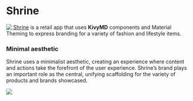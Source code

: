 # Shrine
<img src="https://github.com/Kulothungan16/KivyMD/raw/master/demos/shrine/assets/images/logo.png" align="left"/>

[Shrine](https://material.io/design/material-studies/shrine.html) is a retail app that uses **KivyMD** components and Material Theming to express branding for a variety of fashion and lifestyle items.


### Minimal aesthetic
Shrine uses a minimalist aesthetic, creating an experience where content and actions take the forefront of the user experience. Shrine’s brand plays an important role as the central, unifying scaffolding for the variety of products and brands showcased.

<img src="https://lh3.googleusercontent.com/dNJT1bdKVcPOmTKSLikqtaTa6oOsDd7zMztneyq82zkJsbz0vHe1YnJ9wcUYgMo6K4c0G7odZI2l4964vylJvfrY42sRLCHLpc6yyw=w1064-v0"/>
